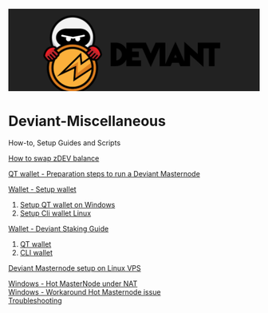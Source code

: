 ![logo](images/DEV-logo.png)
# Deviant-Miscellaneous
How-to, Setup Guides and Scripts

[How to swap zDEV balance](/common/zDEV-swap.md)<br />

[QT wallet - Preparation steps to run a Deviant Masternode](/common/Preparation-steps-for-MN.md)<br />

[Wallet - Setup wallet](/common/Setup_wallet.md)<br />
1. [Setup QT wallet on Windows](/common/Setup_wallet.md#setup-qt-wallet-on-windows)<br />
2. [Setup Cli wallet Linux](/common/Setup_wallet.md#setup-cli-wallet-linux)<br />

[Wallet - Deviant Staking Guide](/common/Deviant_staking.md)<br />
1. [QT wallet](/common/Deviant_staking.md#qt-wallet)<br />
2. [CLI wallet](/common/Deviant_staking.md#cli-wallet-on-linux)<br />

[Deviant Masternode setup on Linux VPS](/linux/Masternode_setup.md)<br />

[Windows - Hot MasterNode under NAT](/windows/Hot-MasterNode-under-NAT.md)<br />
[Windows - Workaround Hot Masternode issue](/windows/Hot-MasterNode-workaround.md)<br />
[Troubleshooting](/common/Troubleshooting.md)<br />
